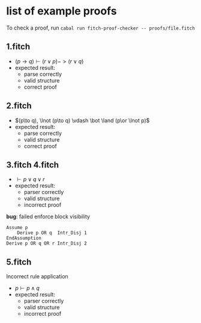 # list of example proofs

To check a proof, run `cabal run fitch-proof-checker -- proofs/file.fitch`

## 1.fitch

- $(p \to q) \vdash (r \lor p) -> (r \lor q)$
- expected result:
    - parse correctly
    - valid structure
    - correct proof

## 2.fitch

- $(p\to q), \lnot (p\to q) \vdash \bot \land (p\or \lnot p)$
- expected result:
    - parse correctly
    - valid structure
    - correct proof

## 3.fitch 4.fitch

- $\vdash p \lor q \lor r$
- expected result:
    - parser correctly
    - valid structure
    - incorrect proof

**bug**: failed enforce block visibility

```
Assume p
    Derive p OR q  Intr_Disj 1
EndAssumption
Derive p OR q OR r Intr_Disj 2
```

## 5.fitch

Incorrect rule application

- $p\vdash p \land q$
- expected result:
    - parser correctly
    - valid structure
    - incorrect proof
